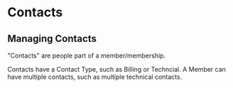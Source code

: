 # Contacts

## Managing Contacts

"Contacts" are people part of a member/membership.

Contacts have a Contact Type, such as Billing or Techncial. A Member
can have multiple contacts, such as multiple technical contacts.
